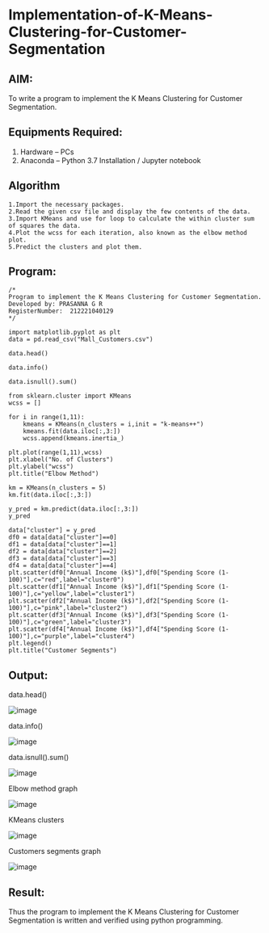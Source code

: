 # Implementation-of-K-Means-Clustering-for-Customer-Segmentation

## AIM:
To write a program to implement the K Means Clustering for Customer Segmentation.

## Equipments Required:
1. Hardware – PCs
2. Anaconda – Python 3.7 Installation / Jupyter notebook

## Algorithm
```
1.Import the necessary packages.
2.Read the given csv file and display the few contents of the data.
3.Import KMeans and use for loop to calculate the within cluster sum of squares the data.
4.Plot the wcss for each iteration, also known as the elbow method plot.
5.Predict the clusters and plot them.
```
## Program:
```
/*
Program to implement the K Means Clustering for Customer Segmentation.
Developed by: PRASANNA G R
RegisterNumber:  212221040129
*/
```
```
import matplotlib.pyplot as plt
data = pd.read_csv("Mall_Customers.csv")

data.head()

data.info()

data.isnull().sum()

from sklearn.cluster import KMeans
wcss = []

for i in range(1,11):
    kmeans = KMeans(n_clusters = i,init = "k-means++")
    kmeans.fit(data.iloc[:,3:])
    wcss.append(kmeans.inertia_)

plt.plot(range(1,11),wcss)
plt.xlabel("No. of Clusters")
plt.ylabel("wcss")
plt.title("Elbow Method")

km = KMeans(n_clusters = 5)
km.fit(data.iloc[:,3:])

y_pred = km.predict(data.iloc[:,3:])
y_pred

data["cluster"] = y_pred
df0 = data[data["cluster"]==0]
df1 = data[data["cluster"]==1]
df2 = data[data["cluster"]==2]
df3 = data[data["cluster"]==3]
df4 = data[data["cluster"]==4]
plt.scatter(df0["Annual Income (k$)"],df0["Spending Score (1-100)"],c="red",label="cluster0")
plt.scatter(df1["Annual Income (k$)"],df1["Spending Score (1-100)"],c="yellow",label="cluster1")
plt.scatter(df2["Annual Income (k$)"],df2["Spending Score (1-100)"],c="pink",label="cluster2")
plt.scatter(df3["Annual Income (k$)"],df3["Spending Score (1-100)"],c="green",label="cluster3")
plt.scatter(df4["Annual Income (k$)"],df4["Spending Score (1-100)"],c="purple",label="cluster4")
plt.legend()
plt.title("Customer Segments")
```
## Output:


data.head()

![image](https://github.com/KARTHICKRAJM84/Implementation-of-K-Means-Clustering-for-Customer-Segmentation/assets/128134963/60178ace-9675-4d76-b308-a521f3c181c4)


data.info()


![image](https://github.com/KARTHICKRAJM84/Implementation-of-K-Means-Clustering-for-Customer-Segmentation/assets/128134963/c3d89a84-d1c6-4bff-92fa-a9f6d79e584d)

data.isnull().sum()

![image](https://github.com/KARTHICKRAJM84/Implementation-of-K-Means-Clustering-for-Customer-Segmentation/assets/128134963/47c4bedd-5a9c-4dfe-8b54-40eac45a7394)


Elbow method graph

![image](https://github.com/KARTHICKRAJM84/Implementation-of-K-Means-Clustering-for-Customer-Segmentation/assets/128134963/d62871c6-ea3f-4d63-ad8d-e968c7f186e6)


KMeans clusters


![image](https://github.com/KARTHICKRAJM84/Implementation-of-K-Means-Clustering-for-Customer-Segmentation/assets/128134963/53fb2e74-80ad-4ea7-b363-db514616c062)

Customers segments graph


![image](https://github.com/KARTHICKRAJM84/Implementation-of-K-Means-Clustering-for-Customer-Segmentation/assets/128134963/719edba3-874b-4c33-90dd-5ba94248ea62)

## Result:
Thus the program to implement the K Means Clustering for Customer Segmentation is written and verified using python programming.
